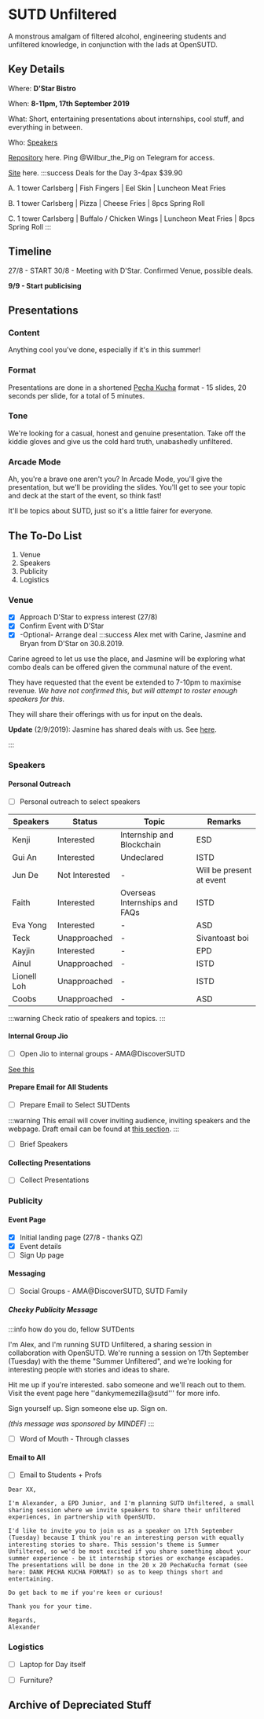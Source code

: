 # SUTD Unfiltered
A monstrous amalgam of filtered alcohol, engineering students and unfiltered knowledge, in conjunction with the lads at OpenSUTD.

## Key Details

Where: **D'Star Bistro**

When: **8-11pm, 17th September 2019**

What: Short, entertaining presentations about internships, cool stuff, and everything in between.

Who: [Speakers](#speakers)

[Repository](https://github.com/WilburthePiggy/sutd-unfiltered) here. Ping @Wilbur_the_Pig on Telegram for access.

[Site](https://wilburthepiggy.github.io/sutd-unfiltered/) here.
:::success
Deals for the Day
3-4pax $39.90

A. 
1 tower Carlsberg | Fish Fingers | Eel Skin | Luncheon Meat Fries
 
B.
1 tower Carlsberg | Pizza |
Cheese Fries |
8pcs Spring Roll

C.
1 tower Carlsberg |
Buffalo / Chicken Wings |
Luncheon Meat Fries |
8pcs Spring Roll
:::

## Timeline
27/8 - START
30/8 - Meeting with D'Star. Confirmed Venue, possible deals.

**9/9 - Start publicising**

## Presentations

### Content
Anything cool you've done, especially if it's in this summer! 

### Format
Presentations are done in a shortened [Pecha Kucha](https://pechakucha.com) format - 15 slides, 20 seconds per slide, for a total of 5 minutes. 

### Tone
We're looking for a casual, honest and genuine presentation. Take off the kiddie gloves and give us the cold hard truth, unabashedly unfiltered.

### Arcade Mode
Ah, you're a brave one aren't you? In Arcade Mode, you'll give the presentation, but we'll be providing the slides. You'll get to see your topic and deck at the start of the event, so think fast!

It'll be topics about SUTD, just so it's a little fairer for everyone.



## The To-Do List

1. Venue
2. Speakers
3. Publicity
4. Logistics




### Venue

- [x] Approach D'Star to express interest (27/8)
- [x] Confirm Event with D'Star
- [x] -Optional- Arrange deal
:::success
Alex met with Carine, Jasmine and Bryan from D'Star on 30.8.2019.

Carine agreed to let us use the place, and Jasmine will be exploring what combo deals can be offered given the communal nature of the event.

They have requested that the event be extended to 7-10pm to maximise revenue. _We have not confirmed this, but will attempt to roster enough speakers for this._

They will share their offerings with us for input on the deals.

**Update** (2/9/2019): Jasmine has shared deals with us. See [here](#Key-Details).

:::

### Speakers

#### Personal Outreach
- [ ] Personal outreach to select speakers

|Speakers|Status|Topic|Remarks|
|---|---|--|--|
|Kenji|Interested|Internship and Blockchain|ESD|
|Gui An|Interested| Undeclared|ISTD|
|Jun De|Not Interested| - | Will be present at event|
|Faith| Interested| Overseas Internships and FAQs| ISTD|
|Eva Yong| Interested | - | ASD |
|Teck | Unapproached | - | Sivantoast boi|
|Kayjin| Interested| - | EPD|
|Ainul|Unapproached|-|ISTD|
|Lionell Loh| Unapproached|-|ISTD|
|Coobs| Unapproached|-|ASD|
:::warning
Check ratio of speakers and topics.
:::

#### Internal Group Jio
- [ ] Open Jio to internal groups - AMA@DiscoverSUTD

[See this](#cheeky-publicity-message)

#### Prepare Email for All Students
- [ ] Prepare Email to Select SUTDents

:::warning
This email will cover inviting audience, inviting speakers and the webpage. Draft email can be found at [this section](#Email-to-All).
:::






- [ ] Brief Speakers

#### Collecting Presentations
- [ ] Collect Presentations

### Publicity
#### Event Page
- [x] Initial landing page (27/8 - thanks QZ)
- [x] Event details
- [ ] Sign Up page

#### Messaging
- [ ] Social Groups - AMA@DiscoverSUTD, SUTD Family
##### Cheeky Publicity Message
:::info
how do you do, fellow SUTDents

I'm Alex, and I'm running SUTD Unfiltered, a sharing session in collaboration with OpenSUTD. We're running a session on 17th September (Tuesday) with the theme "Summer Unfiltered", and we're looking for interesting people with stories and ideas to share. 

Hit me up if you're interested. sabo someone and we'll reach out to them. Visit the event page here  ''dankymemezilla@sutd''' for more info.

Sign yourself up. Sign someone else up. Sign on. 

*(this message was sponsored by MINDEF)*
:::


- [ ] Word of Mouth - Through classes

#### Email to All

- [ ] Email to Students + Profs

```
Dear XX,

I'm Alexander, a EPD Junior, and I'm planning SUTD Unfiltered, a small sharing session where we invite speakers to share their unfiltered experiences, in partnership with OpenSUTD. 

I'd like to invite you to join us as a speaker on 17th September (Tuesday) because I think you're an interesting person with equally interesting stories to share. This session's theme is Summer Unfiltered, so we'd be most excited if you share something about your summer experience - be it internship stories or exchange escapades.  The presentations will be done in the 20 x 20 PechaKucha format (see here: DANK PECHA KUCHA FORMAT) so as to keep things short and entertaining.

Do get back to me if you're keen or curious! 

Thank you for your time.

Regards,
Alexander
```

### Logistics

- [ ] Laptop for Day itself
- [ ] Furniture?



## Archive of Depreciated Stuff

